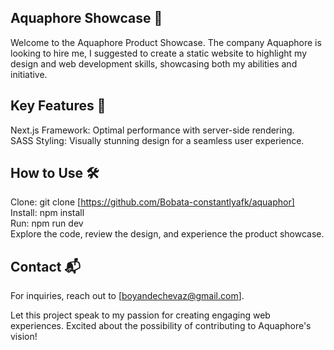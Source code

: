 ## Aquaphore Showcase 🚀
Welcome to the Aquaphore Product Showcase. The company Aquaphore is looking to hire me, I suggested to  create a static website to highlight my design and web development skills, showcasing both my abilities and initiative.  


## Key Features 🔑
Next.js Framework: Optimal performance with server-side rendering.  
SASS Styling: Visually stunning design for a seamless user experience.  


## How to Use 🛠️
Clone: git clone [https://github.com/Bobata-constantlyafk/aquaphor]  
Install: npm install  
Run: npm run dev  
Explore the code, review the design, and experience the product showcase.  

## Contact 📬
For inquiries, reach out to [boyandechevaz@gmail.com].  

Let this project speak to my passion for creating engaging web experiences. Excited about the possibility of contributing to Aquaphore's vision!